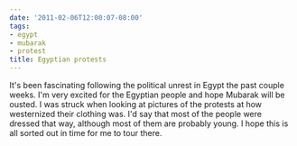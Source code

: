 ```yaml
---
date: '2011-02-06T12:00:07-08:00'
tags:
- egypt
- mubarak
- protest
title: Egyptian protests
---
```


It's been fascinating following the political unrest in Egypt the past couple weeks. I'm very excited for the Egyptian people and hope Mubarak will be ousted. I was struck when looking at pictures of the protests at how westernized their clothing was. I'd say that most of the people were dressed that way, although most of them are probably young. I hope this is all sorted out in time for me to tour there.

